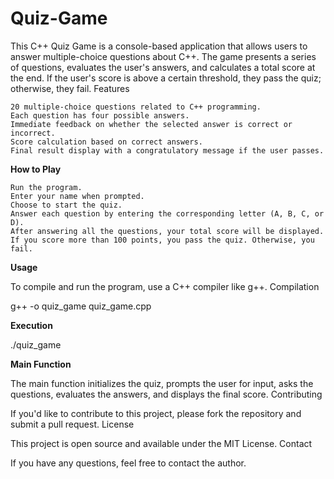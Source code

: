 # Quiz-Game
This C++ Quiz Game is a console-based application that allows users to answer multiple-choice questions about C++. The game presents a series of questions, evaluates the user's answers, and calculates a total score at the end. If the user's score is above a certain threshold, they pass the quiz; otherwise, they fail.
Features

    20 multiple-choice questions related to C++ programming.
    Each question has four possible answers.
    Immediate feedback on whether the selected answer is correct or incorrect.
    Score calculation based on correct answers.
    Final result display with a congratulatory message if the user passes.

**How to Play**

    Run the program.
    Enter your name when prompted.
    Choose to start the quiz.
    Answer each question by entering the corresponding letter (A, B, C, or D).
    After answering all the questions, your total score will be displayed.
    If you score more than 100 points, you pass the quiz. Otherwise, you fail.

**Usage**

To compile and run the program, use a C++ compiler like g++.
Compilation

g++ -o quiz_game quiz_game.cpp

**Execution**

./quiz_game

**Main Function**

The main function initializes the quiz, prompts the user for input, asks the questions, evaluates the answers, and displays the final score.
Contributing

If you'd like to contribute to this project, please fork the repository and submit a pull request.
License

This project is open source and available under the MIT License.
Contact

If you have any questions, feel free to contact the author.
